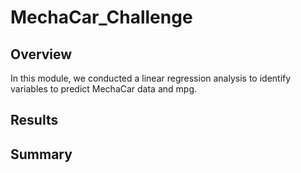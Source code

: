 # MechaCar_Challenge

## Overview

In this module, we conducted a linear regression analysis to identify variables to predict MechaCar data and mpg. 

## Results

## Summary
